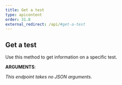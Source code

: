 ```yaml
---
title: Get a test
type: apicontent
order: 31.8
external_redirect: /api/#get-a-test
---
```


## Get a test

Use this method to get information on a specific test.

**ARGUMENTS**:

*This endpoint takes no JSON arguments.*
